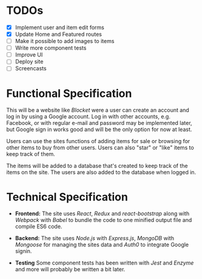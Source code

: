 # TODOs

-   [x] Implement user and item edit forms
-   [x] Update Home and Featured routes
-   [ ] Make it possible to add images to items
-   [ ] Write more component tests
-   [ ] Improve UI
-   [ ] Deploy site
-   [ ] Screencasts

# Functional Specification

This will be a website like _Blocket_ were a user can create an account and log in by using a Google account. Log in with other accounts, e.g. Facebook, or with regular e-mail and password may be implemented later, but Google sign in works good and will be the only option for now at least.

Users can use the sites functions of adding items for sale or browsing for other items to buy from other users. Users can also "star" or "like" items to keep track of them.

The items will be added to a database that's created to keep track of the items on the site. The users are also added to the database when logged in.

# Technical Specification

-   **Frontend:** The site uses _React_, _Redux_ and _react-bootstrap_ along with _Webpack_ with _Babel_ to bundle the code to one minified output file and compile ES6 code.

-   **Backend:** The site uses _Node.js_ with _Express.js_, _MongoDB_ with _Mongoose_ for managing the sites data and _Auth0_ to integrate Google signin.

-   **Testing** Some component tests has been written with _Jest_ and _Enzyme_ and more will probably be written a bit later.
